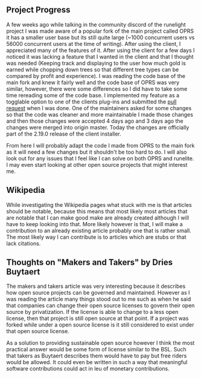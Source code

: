 ## Project Progress

A few weeks ago while talking in the community discord of the runelight project I was made aware of a popular fork of the main project called OPRS it has a smaller user base but its still quite large (~1000 concurrent users vs  56000 concurrent users at the time of writing). After using the client, I appreciated many of the features of it. After using the client for a few days I noticed it was lacking a feature that I wanted in the client and that I thought was needed (Keeping track and displaying to the user how much gold is earned while chopping down trees so that different tree types can be compared by profit and experience). I was reading the code base of the main fork and knew it fairly well and the code base of OPRS was very similar, however, there were some differences so I did have to take some time rereading some of the code base. I implemented my feature as a togglable option to one of the clients plug-ins and submitted the [pull request](https://github.com/open-osrs/runelite/pull/1877) when I was done.  One of the maintainers asked for some changes so that the code was cleaner and more maintainable I made those changes and then those changes were accepted 4 days ago and 3 days ago the changes were merged into origin master. Today the changes are officially part of the 2.19.0 release of the client installer. 



From here I will probably adapt the code I made from OPRS to the main fork as it will need a few changes but it shouldn't be too hard to do. I will also look out for any issues that I feel like I can solve on both OPRS and runelite. I may even start looking at other open source projects that might interest me. 

## Wikipedia

While investigating the Wikipedia pages what stuck with me is that articles should be notable, because this means that most likely most articles that are notable that I can make good make are already created although I will have to keep looking into that. More likely however is that, I will make a contribution to an already existing article probably one that is rather small. The most likely way I can contribute is to articles which are stubs or that lack citations.



## Thoughts on "Makers and Takers" by Dries Buytaert 

The makers and takers article was very interesting because it describes how open source projects can be governed and maintained. However as I was reading the article many things stood out to me such as when he said that companies can change their open source licenses to govern their open source by privatization. If the license is able to change to a less open license, then that project is still open source at that point. If a project was forked while under a open source license is it still considered to exist under that open source license. 



As a solution to providing sustainable open source however I think the most practical answer would be some form of license similar to the BSL. Such that takers as Buytaert describes them would have to pay but free riders would be allowed. It could even be written in such a way that meaningful software contributions could act in leu of monetary contributions.

